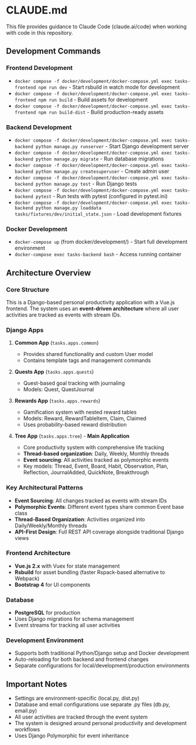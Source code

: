 # CLAUDE.md

This file provides guidance to Claude Code (claude.ai/code) when working with code in this repository.

## Development Commands

### Frontend Development
- `docker compose -f docker/development/docker-compose.yml exec tasks-frontend npm run dev` - Start rsbuild in watch mode for development
- `docker compose -f docker/development/docker-compose.yml exec tasks-frontend npm run build` - Build assets for development
- `docker compose -f docker/development/docker-compose.yml exec tasks-frontend npm run build-dist` - Build production-ready assets

### Backend Development
- `docker compose -f docker/development/docker-compose.yml exec tasks-backend python manage.py runserver` - Start Django development server
- `docker compose -f docker/development/docker-compose.yml exec tasks-backend python manage.py migrate` - Run database migrations
- `docker compose -f docker/development/docker-compose.yml exec tasks-backend python manage.py createsuperuser` - Create admin user
- `docker compose -f docker/development/docker-compose.yml exec tasks-backend python manage.py test` - Run Django tests
- `docker compose -f docker/development/docker-compose.yml exec tasks-backend pytest` - Run tests with pytest (configured in pytest.ini)
- `docker compose -f docker/development/docker-compose.yml exec tasks-backend python manage.py loaddata tasks/fixtures/dev/initial_state.json` - Load development fixtures

### Docker Development
- `docker-compose up` (from docker/development/) - Start full development environment
- `docker-compose exec tasks-backend bash` - Access running container

## Architecture Overview

### Core Structure
This is a Django-based personal productivity application with a Vue.js frontend. The system uses an **event-driven architecture** where all user activities are tracked as events with stream IDs.

### Django Apps

1. **Common App** (`tasks.apps.common`)
   - Provides shared functionality and custom User model
   - Contains template tags and management commands

2. **Quests App** (`tasks.apps.quests`)
   - Quest-based goal tracking with journaling
   - Models: Quest, QuestJournal

3. **Rewards App** (`tasks.apps.rewards`)
   - Gamification system with nested reward tables
   - Models: Reward, RewardTableItem, Claim, Claimed
   - Uses probability-based reward distribution

4. **Tree App** (`tasks.apps.tree`) - **Main Application**
   - Core productivity system with comprehensive life tracking
   - **Thread-based organization**: Daily, Weekly, Monthly threads
   - **Event sourcing**: All activities tracked as polymorphic events
   - Key models: Thread, Event, Board, Habit, Observation, Plan, Reflection, JournalAdded, QuickNote, Breakthrough

### Key Architectural Patterns

- **Event Sourcing**: All changes tracked as events with stream IDs
- **Polymorphic Events**: Different event types share common Event base class
- **Thread-Based Organization**: Activities organized into Daily/Weekly/Monthly threads
- **API-First Design**: Full REST API coverage alongside traditional Django views

### Frontend Architecture
- **Vue.js 2.x** with Vuex for state management
- **Rsbuild** for asset bundling (faster Rspack-based alternative to Webpack)
- **Bootstrap 4** for UI components

### Database
- **PostgreSQL** for production
- Uses Django migrations for schema management
- Event streams for tracking all user activities

### Development Environment
- Supports both traditional Python/Django setup and Docker development
- Auto-reloading for both backend and frontend changes
- Separate configurations for local/development/production environments

## Important Notes

- Settings are environment-specific (local.py, dist.py)
- Database and email configurations use separate .py files (db.py, email.py)
- All user activities are tracked through the event system
- The system is designed around personal productivity and development workflows
- Uses Django Polymorphic for event inheritance
